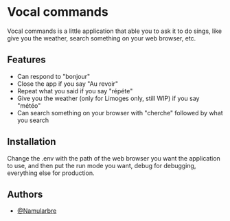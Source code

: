 # Vocal commands

Vocal commands is a little application that able you to ask it to do sings, like give you the weather, search something on your web browser, etc.
## Features

- Can respond to "bonjour"
- Close the app if you say "Au revoir"
- Repeat what you said if you say "répéte"
- Give you the weather (only for Limoges only, still WIP) if you say "météo"
- Can search something on your browser with "cherche" followed by what you search



## Installation

Change the .env with the path of the web browser you want the application to use, and then put the run mode you want, debug for debugging, everything else for production.
## Authors

- [@Namularbre](https://github.com/Namularbre)

